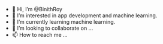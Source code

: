 - 👋 Hi, I’m @BinithRoy
- 👀 I’m interested in app development and machine learning.
- 🌱 I’m currently learning machine learning.
- 💞️ I’m looking to collaborate on ...
- 📫 How to reach me ...

<!---
BinithRoy/BinithRoy is a ✨ special ✨ repository because its `README.md` (this file) appears on your GitHub profile.
You can click the Preview link to take a look at your changes.
--->
